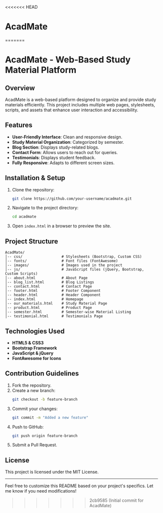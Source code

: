 <<<<<<< HEAD
# AcadMate
=======
# AcadMate - Web-Based Study Material Platform

## Overview
AcadMate is a web-based platform designed to organize and provide study materials efficiently. This project includes multiple web pages, stylesheets, scripts, and assets that enhance user interaction and accessibility.

## Features
- **User-Friendly Interface**: Clean and responsive design.
- **Study Material Organization**: Categorized by semester.
- **Blog Section**: Displays study-related blogs.
- **Contact Form**: Allows users to reach out for queries.
- **Testimonials**: Displays student feedback.
- **Fully Responsive**: Adapts to different screen sizes.

## Installation & Setup
1. Clone the repository:
   ```bash
   git clone https://github.com/your-username/acadmate.git
   ```
2. Navigate to the project directory:
   ```bash
   cd acadmate
   ```
3. Open `index.html` in a browser to preview the site.

## Project Structure
```
AcadMate/
│-- css/                  # Stylesheets (Bootstrap, Custom CSS)
│-- fonts/                # Font files (FontAwesome)
│-- images/               # Images used in the project
│-- js/                   # JavaScript files (jQuery, Bootstrap, Custom Scripts)
│-- about.html            # About Page
│-- blog_list.html        # Blog Listings
│-- contact.html          # Contact Page
│-- footer.html           # Footer Component
│-- header.html           # Header Component
│-- index.html            # Homepage
│-- our_materials.html    # Study Material Page
│-- product.html          # Product Page
│-- semester.html         # Semester-wise Material Listing
│-- testimonial.html      # Testimonials Page
```

## Technologies Used
- **HTML5 & CSS3**
- **Bootstrap Framework**
- **JavaScript & jQuery**
- **FontAwesome for Icons**

## Contribution Guidelines
1. Fork the repository.
2. Create a new branch:
   ```bash
   git checkout -b feature-branch
   ```
3. Commit your changes:
   ```bash
   git commit -m "Added a new feature"
   ```
4. Push to GitHub:
   ```bash
   git push origin feature-branch
   ```
5. Submit a Pull Request.

## License
This project is licensed under the MIT License.

---
Feel free to customize this README based on your project's specifics. Let me know if you need modifications!
>>>>>>> 2cb9585 (Initial commit for AcadMate)
